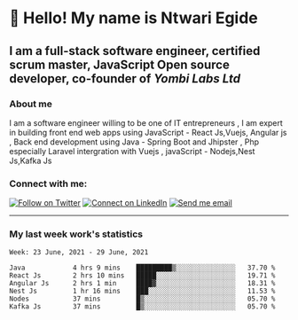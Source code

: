 # :handshake: Hello! My name is Ntwari Egide

## I am a full-stack software engineer, certified scrum master, JavaScript Open source developer, co-founder of ***Yombi Labs Ltd***
### About me
I am a software engineer willing to be one of IT entrepreneurs , I am expert in building front end web apps using JavaScript - React Js,Vuejs, Angular js , Back end development using Java - Spring Boot and Jhipster , Php especially Laravel intergration with Vuejs , javaScript - Nodejs,Nest Js,Kafka Js

### Connect with me:

[![Follow on Twitter](https://img.shields.io/badge/--twitter?label=Twitter&logo=Twitter&style=social)](https://twitter.com/2020Egide) [![Connect on LinkedIn](https://img.shields.io/badge/--linkedin?label=LinkedIn&logo=LinkedIn&style=social)](https://www.linkedin.com/in/ntwari-egide-93b53218a) [![Send me email](https://img.shields.io/badge/--gmail?label=Gmail&logo=Gmail&style=social)](mailto:ntwariegide2@gmail.com)
___


### My last week work's statistics
<!--START_SECTION:waka-->
```text
Week: 23 June, 2021 - 29 June, 2021
  
Java            4 hrs 9 mins    █████████▒░░░░░░░░░░░░░░░   37.70 % 
React Js        2 hrs 10 mins   █████░░░░░░░░░░░░░░░░░░░░   19.71 % 
Angular Js      2 hrs 1 min     ████▓░░░░░░░░░░░░░░░░░░░░   18.31 % 
Nest Js         1 hr 16 mins    ███░░░░░░░░░░░░░░░░░░░░░░   11.53 % 
Nodes           37 mins         █▒░░░░░░░░░░░░░░░░░░░░░░░   05.70 % 
Kafka Js        37 mins         █▒░░░░░░░░░░░░░░░░░░░░░░░   05.70 %
```
<!--END_SECTION:waka-->
